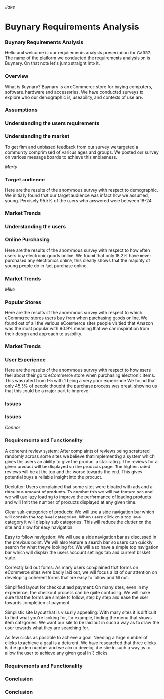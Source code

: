 _Jake_
# Buynary Requirements Analysis

### Buynary Requirements Analysis
Hello and welcome to our requirements analysis presentation for CA357. The name of the platform we conducted the requirements analysis on is Buynary. On that note let's jump straight into it. 

### Overview
What is Buynary?
Buynary is an eCommerce store for buying computers, software, hardware and accessories. 
We have conducted surveys to explore who our demographic is, useability, and contexts of use are.

### Assumptions
### Understanding the users requirements

### Understanding the market
To get firm and unbiased feedback from our survey we targeted a community comprimised of various ages and groups. We posted our survey on various message boards to achieve this unbiasness.

_Marty_
### Target audience 
Here are the results of the anonymous survey with respect to demographic.
We initially found that our target audience was infact how we assumed, young. Percisely 95.5% of the users who answered were between 18-24.
### Market Trends
### Understanding the users

### Online Purchasing
Here are the results of the anonymous survey with respect to how often users buy electronic goods online.
We found that only 18.2% have never purchased any electronics online, this clearly shows that the majority of young people do in fact purchase online.
### Market Trends

_Mike_
### Popular Stores
Here are the results of the anonymous survey with respect to which eCommerce stores users buy from when purchasing goods online.
We found out of all the various eCommerce sites people visitied that Amazon was the most popular with 90.9% meaning that we can inspiration from their design and approach to usability.
### Market Trends
### User Experience
Here are the results of the anonymous survey with respect to how users feel about their go to eCommerce store when purchasing electronic items. This was rated from 1-5 with 1 being a very poor experience
We found that only 45.5% of people thought the purchase process was great, showing us that this could be a major part to improve.
### Issues
### Issues

_Connor_
### Requirements and Functionality
A coherent review system: After complaints of reviews being scrattered randomly across some sites we believe that implementing a system which gives the users an ability to give the product a star rating. The reviews for a given product will be displayed on the products page. The highest rated reviews will be at the top and the worse towards the end. This gives potential buys a reliable insight into the product.

Declutter: Users complained that some sites were bloated with ads and a ridculous amount of products. To combat this we will not feature ads and we will use lazy loading to improve the performance of loading products and will limit the number of products displayed at any given time. 

Clear sub-categories of products: We will use a side navigation bar which will contain the top level categories. When users click on a top level category it will display sub categories. This will reduce the clutter on the site and allow for easy navigation.

Easy to follow navigation: We will use a side navigation bar as discussed in the previous point. We will also feature a search bar so users can quickly search for what theyre looking for. We will also have a simple top navigation bar which will display the users account settings tab and current basket state. 

Correctly laid out forms: As many users complained that forms on eCommerce sites were badly laid out, we will focus a lot of our attention on developing coherent forms that are easy to follow and fill out. 

Simplified layout for checkout and payment: On many sites, even in my experience, the checkout process can be quite confusing. We will make sure that the forms are simple to follow, step by step and ease the user towards completion of payment.

Simplistic site layout that is visually appealing: With many sites it is difficult to find what you're looking for, for example, finding the menu that shows item categories. We want our site to be laid out in such a way as to draw the user towards what they are searching for. 

As few clicks as possible to achieve a goal: Needing a large number of clicks to achieve a goal is a deterent. We have researched that three clicks is the golden number and we aim to develop the site in such a way as to allow the user to achieve any given goal in 3 clicks. 
### Requirements and Functionality
### Conclusion
### Conclusion
